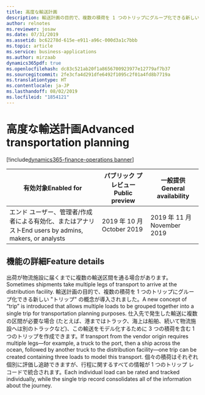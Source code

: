 ```yaml
---
title: 高度な輸送計画
description: 輸送計画の目的で、複数の積荷を 1 つのトリップにグループ化できる新しいトリップの概念が導入されました。
author: relnotes
ms.reviewer: josaw
ms.date: 07/31/2019
ms.assetid: bc62278d-615e-e911-a96c-000d3a1c7bbb
ms.topic: article
ms.service: business-applications
ms.author: mirzaab
dynamics365pdf: true
ms.openlocfilehash: dc83c521ab20f1a8656700923977e12779af7b37
ms.sourcegitcommit: 2fe3cfa4d291dfe6492f1095c2f01a4fd8b7719a
ms.translationtype: HT
ms.contentlocale: ja-JP
ms.lasthandoff: 08/02/2019
ms.locfileid: "1854121"
---
```

# <a name="advanced-transportation-planning"></a><span data-ttu-id="598a0-103">高度な輸送計画</span><span class="sxs-lookup"><span data-stu-id="598a0-103">Advanced transportation planning</span></span>
[!include[dynamics365-finance-operations banner](../includes/dynamics365-finance-operations.md)]

| <span data-ttu-id="598a0-104">有効対象</span><span class="sxs-lookup"><span data-stu-id="598a0-104">Enabled for</span></span>    |  <span data-ttu-id="598a0-105">パブリック プレビュー</span><span class="sxs-lookup"><span data-stu-id="598a0-105">Public preview</span></span> | <span data-ttu-id="598a0-106">一般提供</span><span class="sxs-lookup"><span data-stu-id="598a0-106">General availability</span></span> | 
| ---------- | ---------- |---------- |
|<span data-ttu-id="598a0-107">エンド ユーザー、管理者/作成者による有効化、またはアナリスト</span><span class="sxs-lookup"><span data-stu-id="598a0-107">End users by admins, makers, or analysts</span></span>|<span data-ttu-id="598a0-108">2019 年 10 月</span><span class="sxs-lookup"><span data-stu-id="598a0-108">October 2019</span></span>| <span data-ttu-id="598a0-109">2019 年 11 月</span><span class="sxs-lookup"><span data-stu-id="598a0-109">November 2019</span></span>|






## <a name="feature-details"></a><span data-ttu-id="598a0-110">機能の詳細</span><span class="sxs-lookup"><span data-stu-id="598a0-110">Feature details</span></span>
<!--feature detail start -->
<span data-ttu-id="598a0-111">出荷が物流施設に届くまでに複数の輸送区間を通る場合があります。</span><span class="sxs-lookup"><span data-stu-id="598a0-111">Sometimes shipments take multiple legs of transport to arrive at the distribution facility.</span></span> <span data-ttu-id="598a0-112">輸送計画の目的で、複数の積荷を 1 つのトリップにグループ化できる新しい "トリップ" の概念が導入されました。</span><span class="sxs-lookup"><span data-stu-id="598a0-112">A new concept of “trip” is introduced that allows multiple loads to be grouped together into a single trip for transportation planning purposes.</span></span> <span data-ttu-id="598a0-113">仕入先で発生した輸送に複数の区間が必要な場合 (たとえば、港まではトラック、海上は船舶、続いて物流施設へは別のトラックなど)、この輸送をモデル化するために 3 つの積荷を含む 1 つのトリップを作成できます。</span><span class="sxs-lookup"><span data-stu-id="598a0-113">If transport from the vendor origin requires multiple legs—for example, a truck to the port, then a ship across the ocean, followed by another truck to the distribution facility—one trip can be created containing three loads to model this transport.</span></span> <span data-ttu-id="598a0-114">個々の積荷はそれぞれ個別に評価し追跡できますが、行程に関するすべての情報が 1 つのトリップ レコードで統合されます。</span><span class="sxs-lookup"><span data-stu-id="598a0-114">Each individual load can be rated and tracked individually, while the single trip record consolidates all of the information about the journey.</span></span>
<!--feature detail end -->











